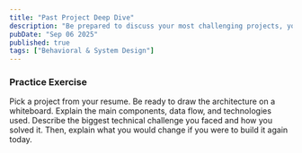 ```yaml
---
title: "Past Project Deep Dive"
description: "Be prepared to discuss your most challenging projects, your role, the architecture, and what you would do differently."
pubDate: "Sep 06 2025"
published: true
tags: ["Behavioral & System Design"]
---
```


### Practice Exercise

Pick a project from your resume. Be ready to draw the architecture on a whiteboard. Explain the main components, data flow, and technologies used. Describe the biggest technical challenge you faced and how you solved it. Then, explain what you would change if you were to build it again today.
